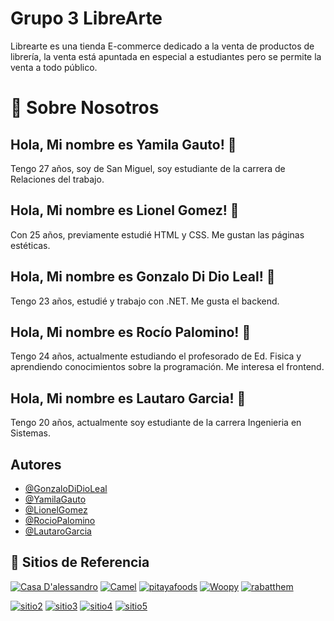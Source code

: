 # Grupo 3 LibreArte

Librearte es una tienda E-commerce dedicado a la venta de productos de librería, la venta está apuntada en especial a estudiantes pero se permite la venta a todo público.



# 🚀 Sobre Nosotros

## Hola, Mi nombre es Yamila Gauto! 👋
Tengo 27 años, soy de San Miguel, soy estudiante de la carrera de Relaciones del trabajo.
## Hola, Mi nombre es Lionel Gomez! 👋
Con 25 años, previamente estudié HTML y CSS. Me gustan las páginas estéticas.
## Hola, Mi nombre es Gonzalo Di Dio Leal! 👋
Tengo 23 años, estudié y trabajo con .NET. Me gusta el backend.
## Hola, Mi nombre es Rocío Palomino! 👋
Tengo 24 años, actualmente estudiando el profesorado de Ed. Fisica y aprendiendo conocimientos sobre la programación. Me interesa el frontend.
## Hola, Mi nombre es Lautaro Garcia! 👋
Tengo 20 años, actualmente soy estudiante de la carrera Ingenieria en Sistemas.
## Autores

- [@GonzaloDiDioLeal](https://github.com/gonzadidio)
- [@YamilaGauto](https://github.com/yamila-gauto)
- [@LionelGomez](https://github.com/LionelSGomez)
- [@RocioPalomino](https://github.com/rochipalomino)
- [@LautaroGarcia](https://github.com/lautarodpr)


## 🔗 Sitios de Referencia 
[![Casa D'alessandro](https://img.shields.io/badge/Dalessandro-0A66C2?style=for-the-badge&logo=cafe&logoColor=white)](https://www.casadalessandro.com.ar/)
[![Camel](https://img.shields.io/badge/Camel-0A66C2?style=for-the-badge&logo=cafe&logoColor=white)](https://www.kokuyocamlin.com/camel/kids)
[![pitayafoods](https://img.shields.io/badge/PitayaFoods-0A66C2?style=for-the-badge&logo=cafe&logoColor=white)](https://www.pitayafoods.com/)
[![Woopy](https://img.shields.io/badge/Woopy-0A66C2?style=for-the-badge&logo=cafe&logoColor=white)](https://www.woopylibreria.com.ar/)
[![rabatthem](https://img.shields.io/badge/rabatthem-0A66C2?style=for-the-badge&logo=cafe&logoColor=white)](https://rabatthem.se/)

[![sitio2](https://img.shields.io/badge/sitio2-0A66C2?style=for-the-badge&logo=linkedin&logoColor=white)](https://www.linkedin.com/)
[![sitio3](https://img.shields.io/badge/sitio3-1DA1F2?style=for-the-badge&logo=twitter&logoColor=white)](https://twitter.com/)
[![sitio4](https://img.shields.io/badge/sitio4-FF0000?style=for-the-badge&logo=facebook&logoColor=white)](https://www.facebook.com/)
[![sitio5](https://img.shields.io/badge/sitio5-$FF0000?style=for-the-badge&logo=instagram&logoColor=white)](https://www.instagram.com/)
